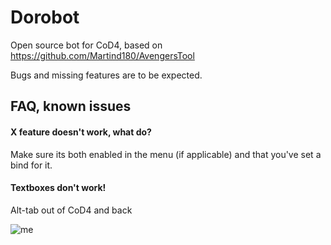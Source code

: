 # Dorobot
Open source bot for CoD4, based on https://github.com/Martind180/AvengersTool

Bugs and missing features are to be expected.

## FAQ, known issues
#### X feature doesn't work, what do?
Make sure its both enabled in the menu (if applicable) and that you've set a bind for it.
#### Textboxes don't work!
Alt-tab out of CoD4 and back

![me](https://media3.giphy.com/media/v1.Y2lkPTc5MGI3NjExMXI4NDBubHp5Yjd2ZGh2dnhnaXhkaHY0eGJtN3lqZ2s1c3VsaHcyNCZlcD12MV9pbnRlcm5hbF9naWZfYnlfaWQmY3Q9cw/Dqs8XaWU8lZ3ZhVATr/giphy.gif)
